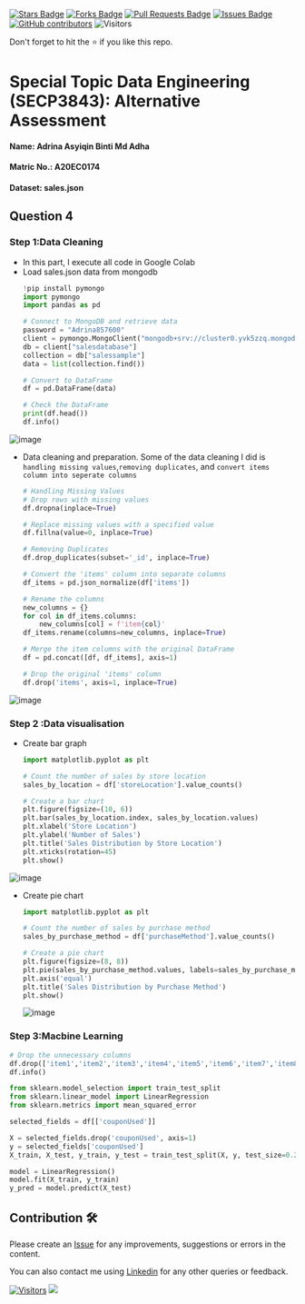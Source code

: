 <a href="https://github.com/drshahizan/SECP3843/stargazers"><img src="https://img.shields.io/github/stars/drshahizan/SECP3843" alt="Stars Badge"/></a>
<a href="https://github.com/drshahizan/SECP3843/network/members"><img src="https://img.shields.io/github/forks/drshahizan/SECP3843" alt="Forks Badge"/></a>
<a href="https://github.com/drshahizan/SECP3843/pulls"><img src="https://img.shields.io/github/issues-pr/drshahizan/SECP3843" alt="Pull Requests Badge"/></a>
<a href="https://github.com/drshahizan/SECP3843/issues"><img src="https://img.shields.io/github/issues/drshahizan/SECP3843" alt="Issues Badge"/></a>
<a href="https://github.com/drshahizan/SECP3843/graphs/contributors"><img alt="GitHub contributors" src="https://img.shields.io/github/contributors/drshahizan/SECP3843?color=2b9348"></a>
![Visitors](https://api.visitorbadge.io/api/visitors?path=https%3A%2F%2Fgithub.com%2Fdrshahizan%2FSECP3843&labelColor=%23d9e3f0&countColor=%23697689&style=flat)


Don't forget to hit the :star: if you like this repo.

# Special Topic Data Engineering (SECP3843): Alternative Assessment

#### Name: Adrina Asyiqin Binti Md Adha
#### Matric No.: A20EC0174
#### Dataset: sales.json

## Question 4 

### Step 1:Data Cleaning
- In this part, I execute all code in Google Colab
- Load sales.json data from mongodb
  ```py
  !pip install pymongo
  import pymongo
  import pandas as pd

  # Connect to MongoDB and retrieve data
  password = "Adrina857600"
  client = pymongo.MongoClient("mongodb+srv://cluster0.yvk5zzq.mongodb.net/", username="adrinaasyiqin", password=password)
  db = client["salesdatabase"]
  collection = db["salessample"]
  data = list(collection.find())

  # Convert to DataFrame
  df = pd.DataFrame(data)

  # Check the DataFrame
  print(df.head())
  df.info()
  ```

![image](https://github.com/drshahizan/SECP3843/assets/96984290/6249484b-d4f8-498d-aeb7-7893a4ed1ad9)


- Data cleaning and preparation. Some of the data cleaning I did is `handling missing values`,`removing duplicates`, and `convert items column into seperate columns`

  ```py
  # Handling Missing Values
  # Drop rows with missing values
  df.dropna(inplace=True)

  # Replace missing values with a specified value
  df.fillna(value=0, inplace=True)

  # Removing Duplicates
  df.drop_duplicates(subset='_id', inplace=True)

  # Convert the 'items' column into separate columns
  df_items = pd.json_normalize(df['items'])

  # Rename the columns
  new_columns = {}
  for col in df_items.columns:
      new_columns[col] = f'item{col}'
  df_items.rename(columns=new_columns, inplace=True)

  # Merge the item columns with the original DataFrame
  df = pd.concat([df, df_items], axis=1)

  # Drop the original 'items' column
  df.drop('items', axis=1, inplace=True)

  ```

![image](https://github.com/drshahizan/SECP3843/assets/96984290/28b8e649-6383-4c33-809c-7a71f0b02772)


### Step 2 :Data visualisation
- Create bar graph
  ```py
  import matplotlib.pyplot as plt

  # Count the number of sales by store location
  sales_by_location = df['storeLocation'].value_counts()

  # Create a bar chart
  plt.figure(figsize=(10, 6))
  plt.bar(sales_by_location.index, sales_by_location.values)
  plt.xlabel('Store Location')
  plt.ylabel('Number of Sales')
  plt.title('Sales Distribution by Store Location')
  plt.xticks(rotation=45)
  plt.show()

  ```

![image](https://github.com/drshahizan/SECP3843/assets/96984290/3eebbd45-3d48-4883-a183-3c9b4e7ebd92)


- Create pie chart
  ```py
  import matplotlib.pyplot as plt

  # Count the number of sales by purchase method
  sales_by_purchase_method = df['purchaseMethod'].value_counts()

  # Create a pie chart
  plt.figure(figsize=(8, 8))
  plt.pie(sales_by_purchase_method.values, labels=sales_by_purchase_method.index, autopct='%1.1f%%', startangle=90)
  plt.axis('equal')
  plt.title('Sales Distribution by Purchase Method')
  plt.show()

  ```

  ![image](https://github.com/drshahizan/SECP3843/assets/96984290/d6fcb1de-eb09-437e-a10c-c1b03454acc8)


### Step 3:Macbine Learning
  ```py
  # Drop the unnecessary columns
  df.drop(['item1','item2','item3','item4','item5','item6','item7','item8','item9','item0'], axis=1, inplace=True)
  df.info()

  from sklearn.model_selection import train_test_split
  from sklearn.linear_model import LinearRegression
  from sklearn.metrics import mean_squared_error

  selected_fields = df[['couponUsed']]

  X = selected_fields.drop('couponUsed', axis=1)
  y = selected_fields['couponUsed']
  X_train, X_test, y_train, y_test = train_test_split(X, y, test_size=0.2, random_state=42)

  model = LinearRegression()
  model.fit(X_train, y_train)
  y_pred = model.predict(X_test)
  ```




## Contribution 🛠️
Please create an [Issue](https://github.com/drshahizan/special-topic-data-engineering/issues) for any improvements, suggestions or errors in the content.

You can also contact me using [Linkedin](https://www.linkedin.com/in/drshahizan/) for any other queries or feedback.

[![Visitors](https://api.visitorbadge.io/api/visitors?path=https%3A%2F%2Fgithub.com%2Fdrshahizan&labelColor=%23697689&countColor=%23555555&style=plastic)](https://visitorbadge.io/status?path=https%3A%2F%2Fgithub.com%2Fdrshahizan)
![](https://hit.yhype.me/github/profile?user_id=81284918)
